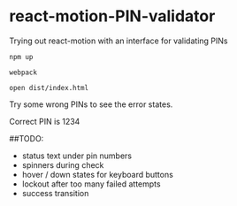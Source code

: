 # react-motion-PIN-validator
Trying out react-motion with an interface for validating PINs

`npm up`

`webpack`

`open dist/index.html`

Try some wrong PINs to see the error states.

Correct PIN is 1234

##TODO:
* status text under pin numbers
* spinners during check
* hover / down states for keyboard buttons
* lockout after too many failed attempts
* success transition